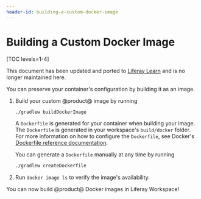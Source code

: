 ```yaml
---
header-id: building-a-custom-docker-image
---
```


# Building a Custom Docker Image

[TOC levels=1-4]

<aside class="alert alert-info">
  <span class="wysiwyg-color-blue120">This document has been updated and ported to <a href="
https://learn.liferay.com/dxp/latest/en/building-applications/tooling/liferay-workspace/configuring-a-liferay-docker-container.html
">Liferay Learn</a> and is no longer maintained here.</span>
</aside>

You can preserve your container's configuration by building it as an image.

1.  Build your custom @product@ image by running

    ```bash
    ./gradlew buildDockerImage
    ```

    A `Dockerfile` is generated for your container when building your image. The
    `Dockerfile` is generated in your workspace's `build/docker` folder. For
    more information on how to configure the `Dockerfile`, see Docker's
    [Dockerfile reference documentation](https://docs.docker.com/engine/reference/builder/).

    You can generate a `Dockerfile` manually at any time by running

    ```bash
    ./gradlew createDockerfile
    ```

2.  Run `docker image ls` to verify the image's availability.

You can now build @product@ Docker images in Liferay Workspace!
